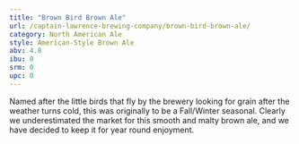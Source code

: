 ```yaml
---
title: "Brown Bird Brown Ale"
url: /captain-lawrence-brewing-company/brown-bird-brown-ale/
category: North American Ale
style: American-Style Brown Ale
abv: 4.8
ibu: 0
srm: 0
upc: 0
---
```

Named after the little birds that fly by the brewery looking for grain after the weather turns cold, this was originally to be a Fall/Winter seasonal. Clearly we underestimated the market for this smooth and malty brown ale, and we have decided to keep it for year round enjoyment.
